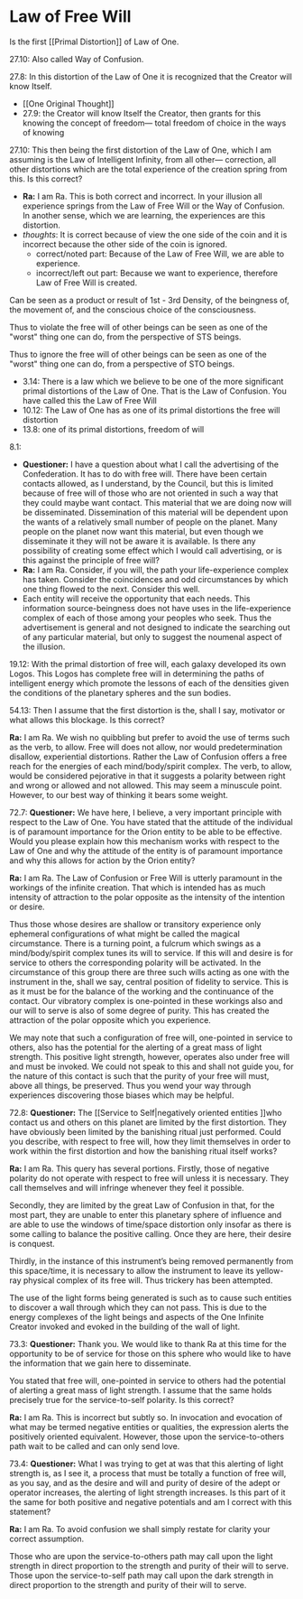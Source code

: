 # Law of Free Will
Is the first [[Primal Distortion]] of Law of One. 

27.10: Also called Way of Confusion. 

27.8: In this distortion of the Law of One it is recognized that the Creator will know Itself.
- [[One Original Thought]]
- 27.9: the Creator will know Itself the Creator, then grants for this knowing the concept of freedom— total freedom of choice in the ways of knowing

27.10: This then being the first distortion of the Law of One, which I am assuming is the Law of Intelligent Infinity, from all other— correction, all other distortions which are the total experience of the creation spring from this. Is this correct?
- **Ra:** I am Ra. This is both correct and incorrect. In your illusion all experience springs from the Law of Free Will or the Way of Confusion. In another sense, which we are learning, the experiences are this distortion.
- *thoughts*: It is correct because of view the one side of the coin and it is incorrect because the other side of the coin is ignored.
	- correct/noted part: Because of the Law of Free Will, we are able to experience.
	- incorrect/left out part: Because we want to experience, therefore Law of Free Will is created. 

Can be seen as a product or result of 1st - 3rd Density, of the beingness of, the movement of, and the conscious choice of the consciousness.

Thus to violate the free will of other beings can be seen as one of the "worst" thing one can do, from the perspective of STS beings.

Thus to ignore the free will of other beings can be seen as one of the "worst" thing one can do, from a perspective of STO beings.

- 3.14: There is a law which we believe to be one of the more significant primal distortions of the Law of One. That is the Law of Confusion. You have called this the Law of Free Will
- 10.12: The Law of One has as one of its primal distortions the free will distortion
- 13.8: one of its primal distortions, freedom of will

8.1:
- **Questioner:** I have a question about what I call the advertising of the Confederation. It has to do with free will. There have been certain contacts allowed, as I understand, by the Council, but this is limited because of free will of those who are not oriented in such a way that they could maybe want contact. This material that we are doing now will be disseminated. Dissemination of this material will be dependent upon the wants of a relatively small number of people on the planet. Many people on the planet now want this material, but even though we disseminate it they will not be aware it is available. Is there any possibility of creating some effect which I would call advertising, or is this against the principle of free will?
- **Ra:** I am Ra. Consider, if you will, the path your life-experience complex has taken. Consider the coincidences and odd circumstances by which one thing flowed to the next. Consider this well.
- Each entity will receive the opportunity that each needs. This information source-beingness does not have uses in the life-experience complex of each of those among your peoples who seek. Thus the advertisement is general and not designed to indicate the searching out of any particular material, but only to suggest the noumenal aspect of the illusion.

19.12: With the primal distortion of free will, each galaxy developed its own Logos. This Logos has complete free will in determining the paths of intelligent energy which promote the lessons of each of the densities given the conditions of the planetary spheres and the sun bodies.

54.13: Then I assume that the first distortion is the, shall I say, motivator or what allows this blockage. Is this correct?

**Ra:** I am Ra. We wish no quibbling but prefer to avoid the use of terms such as the verb, to allow. Free will does not allow, nor would predetermination disallow, experiential distortions. Rather the Law of Confusion offers a free reach for the energies of each mind/body/spirit complex. The verb, to allow, would be considered pejorative in that it suggests a polarity between right and wrong or allowed and not allowed. This may seem a minuscule point. However, to our best way of thinking it bears some weight.

72.7: **Questioner:** We have here, I believe, a very important principle with respect to the Law of One. You have stated that the attitude of the individual is of paramount importance for the Orion entity to be able to be effective. Would you please explain how this mechanism works with respect to the Law of One and why the attitude of the entity is of paramount importance and why this allows for action by the Orion entity?

**Ra:** I am Ra. The Law of Confusion or Free Will is utterly paramount in the workings of the infinite creation. That which is intended has as much intensity of attraction to the polar opposite as the intensity of the intention or desire.  
  
Thus those whose desires are shallow or transitory experience only ephemeral configurations of what might be called the magical circumstance. There is a turning point, a fulcrum which swings as a mind/body/spirit complex tunes its will to service. If this will and desire is for service to others the corresponding polarity will be activated. In the circumstance of this group there are three such wills acting as one with the instrument in the, shall we say, central position of fidelity to service. This is as it must be for the balance of the working and the continuance of the contact. Our vibratory complex is one-pointed in these workings also and our will to serve is also of some degree of purity. This has created the attraction of the polar opposite which you experience.  
  
We may note that such a configuration of free will, one-pointed in service to others, also has the potential for the alerting of a great mass of light strength. This positive light strength, however, operates also under free will and must be invoked. We could not speak to this and shall not guide you, for the nature of this contact is such that the purity of your free will must, above all things, be preserved. Thus you wend your way through experiences discovering those biases which may be helpful.

72.8: **Questioner:** The [[Service to Self|negatively oriented entities ]]who contact us and others on this planet are limited by the first distortion. They have obviously been limited by the banishing ritual just performed. Could you describe, with respect to free will, how they limit themselves in order to work within the first distortion and how the banishing ritual itself works?

**Ra:** I am Ra. This query has several portions. Firstly, those of negative polarity do not operate with respect to free will unless it is necessary. They call themselves and will infringe whenever they feel it possible.  
  
Secondly, they are limited by the great Law of Confusion in that, for the most part, they are unable to enter this planetary sphere of influence and are able to use the windows of time/space distortion only insofar as there is some calling to balance the positive calling. Once they are here, their desire is conquest.  
  
Thirdly, in the instance of this instrument’s being removed permanently from this space/time, it is necessary to allow the instrument to leave its yellow-ray physical complex of its free will. Thus trickery has been attempted.  
  
The use of the light forms being generated is such as to cause such entities to discover a wall through which they can not pass. This is due to the energy complexes of the light beings and aspects of the One Infinite Creator invoked and evoked in the building of the wall of light.

73.3: **Questioner:** Thank you. We would like to thank Ra at this time for the opportunity to be of service for those on this sphere who would like to have the information that we gain here to disseminate.  
  
You stated that free will, one-pointed in service to others had the potential of alerting a great mass of light strength. I assume that the same holds precisely true for the service-to-self polarity. Is this correct?

**Ra:** I am Ra. This is incorrect but subtly so. In invocation and evocation of what may be termed negative entities or qualities, the expression alerts the positively oriented equivalent. However, those upon the service-to-others path wait to be called and can only send love.

73.4: **Questioner:** What I was trying to get at was that this alerting of light strength is, as I see it, a process that must be totally a function of free will, as you say, and as the desire and will and purity of desire of the adept or operator increases, the alerting of light strength increases. Is this part of it the same for both positive and negative potentials and am I correct with this statement?

**Ra:** I am Ra. To avoid confusion we shall simply restate for clarity your correct assumption.  
  
Those who are upon the service-to-others path may call upon the light strength in direct proportion to the strength and purity of their will to serve. Those upon the service-to-self path may call upon the dark strength in direct proportion to the strength and purity of their will to serve.

